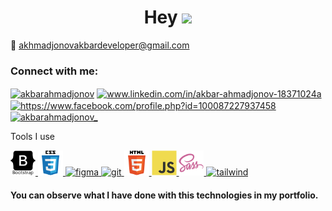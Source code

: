 <h1 align="center">Hey <img src="https://media.giphy.com/media/hvRJCLFzcasrR4ia7z/giphy.gif" width="41px"></h1>
<!-- <img align='right' width='400' height='400' alt='Coding' src='https://cdn.dribbble.com/users/1162077/screenshots/3848914/programmer.gif'>-->
🔗 <a href='mailto:akhmadjonovakbardeveloper@gmail.com'>akhmadjonovakbardeveloper@gmail.com</a>

<!-- 🔗 <a href='https://telegram.me/akbarahmadjonov'>t.me/akbarahmadjonovv</a>-->

<h3 align="left">Connect with me:</h3>
<p align="left">
<a href="https://dev.to/akbarahmadjonov" target="blank"><img align="center" src="https://raw.githubusercontent.com/rahuldkjain/github-profile-readme-generator/master/src/images/icons/Social/devto.svg" alt="akbarahmadjonov" height="30" width="40" /></a>
<a href="https://www.linkedin.com/in/akbar-ahmadjonov-18371024a/" target="blank"><img align="center" src="https://raw.githubusercontent.com/rahuldkjain/github-profile-readme-generator/master/src/images/icons/Social/linked-in-alt.svg" alt="www.linkedin.com/in/akbar-ahmadjonov-18371024a" height="30" width="40" /></a>
<a href="https://fb.com/https://www.facebook.com/profile.php?id=100087227937458" target="blank"><img align="center" src="https://raw.githubusercontent.com/rahuldkjain/github-profile-readme-generator/master/src/images/icons/Social/facebook.svg" alt="https://www.facebook.com/profile.php?id=100087227937458" height="30" width="40" /></a>
<a href="https://instagram.com/akbarahmadjonov_" target="blank"><img align="center" src="https://raw.githubusercontent.com/rahuldkjain/github-profile-readme-generator/master/src/images/icons/Social/instagram.svg" alt="akbarahmadjonov_" height="30" width="40" /></a>
</p>

Tools I use
<p align="left"> <a href="https://getbootstrap.com" target="_blank" rel="noreferrer"> <img src="https://raw.githubusercontent.com/devicons/devicon/master/icons/bootstrap/bootstrap-plain-wordmark.svg" alt="bootstrap" width="40" height="40"/> </a> <a href="https://www.w3schools.com/css/" target="_blank" rel="noreferrer"> <img src="https://raw.githubusercontent.com/devicons/devicon/master/icons/css3/css3-original-wordmark.svg" alt="css3" width="40" height="40"/> </a> <a href="https://www.figma.com/" target="_blank" rel="noreferrer"> 
  <img src="https://www.vectorlogo.zone/logos/figma/figma-icon.svg" alt="figma" width="40" height="40"/> </a> <a href="https://git-scm.com/" target="_blank" rel="noreferrer"> <img src="https://www.vectorlogo.zone/logos/git-scm/git-scm-icon.svg" alt="git" width="40" height="40"/> </a> <a href="https://www.w3.org/html/" target="_blank" rel="noreferrer"> <img src="https://raw.githubusercontent.com/devicons/devicon/master/icons/html5/html5-original-wordmark.svg" alt="html5" width="40" height="40"/> </a> <a href="https://developer.mozilla.org/en-US/docs/Web/JavaScript" target="_blank" rel="noreferrer"> <img src="https://raw.githubusercontent.com/devicons/devicon/master/icons/javascript/javascript-original.svg" alt="javascript" width="40" height="40"/> </a> <a href="https://sass-lang.com" target="_blank" rel="noreferrer"> 
  <img src="https://raw.githubusercontent.com/devicons/devicon/master/icons/sass/sass-original.svg" alt="sass" width="40" height="40"/> 
  </a> <a href="https://tailwindcss.com/" target="_blank" rel="noreferrer"> <img src="https://www.vectorlogo.zone/logos/tailwindcss/tailwindcss-icon.svg" alt="tailwind" width="40" height="40"/> </a> </p>
  <h4>You can observe what I have done with this technologies in my portfolio.</h4>


<!--
<div>
  <p>
<img align="left" src="https://github-readme-stats.vercel.app/api/top-langs?username=akbarahmadjonov&show_icons=true&locale=en&layout=compact" alt="akbarahmadjonov" /></p>
</div>

<div>
  <p>&nbsp;
<img align="center" src="https://github-readme-stats.vercel.app/api?username=akbarahmadjonov&show_icons=true&locale=en" alt="akbarahmadjonov" />
</p>
</div>

<div>
<p>
<img align="center" src="https://github-readme-streak-stats.herokuapp.com/?user=akbarahmadjonov&" alt="akbarahmadjonov" />
</p>
</div>
-->
